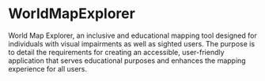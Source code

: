 # WorldMapExplorer
World Map Explorer, an inclusive and educational mapping tool designed for individuals with visual impairments as well as sighted users. The purpose is to detail the requirements for creating an accessible, user-friendly application that serves educational purposes and enhances the mapping experience for all users.